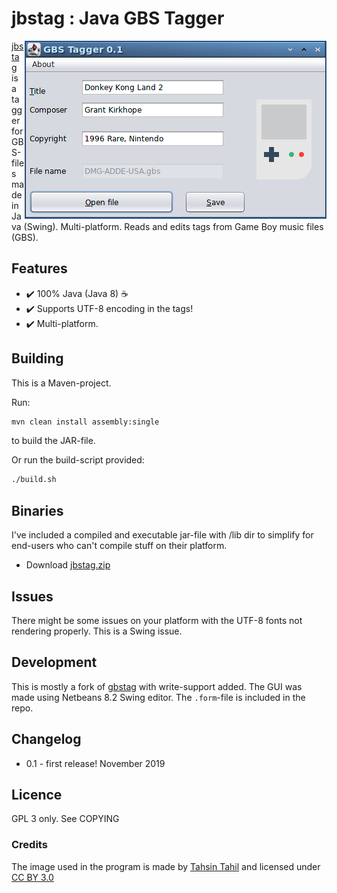 # jbstag : Java GBS Tagger
<img src="jbstag.png" alt="Java GBS Tagger in action" align="right">

[jbstag](https://github.com/ullenius/jbstag) is a tagger for GBS-files made in Java (Swing). Multi-platform.
Reads and edits tags from Game Boy music files (GBS).


## Features
* :heavy_check_mark: 100% Java (Java 8) :coffee:
* :heavy_check_mark: Supports UTF-8 encoding in the tags!
* :heavy_check_mark: Multi-platform.

## Building
This is a Maven-project.

Run:
```sh
mvn clean install assembly:single
```
to build the JAR-file.

Or run the build-script provided:
```sh
./build.sh
```


## Binaries
I've included a compiled and executable jar-file with /lib dir to simplify for end-users who can't compile stuff on their platform.

* Download [jbstag.zip](url)

## Issues
There might be some issues on your platform with the UTF-8 fonts not rendering properly. This is a Swing issue.


## Development
This is mostly a fork of [gbstag](https://www.github.com/ullenius/gbstag) with write-support added.
The GUI was made using Netbeans 8.2 Swing editor. The `.form`-file is included in the repo.

## Changelog
* 0.1 - first release! November 2019

## Licence
GPL 3 only. See COPYING

### Credits
The image used in the program is made by [Tahsin Tahil](https://tahsintahil.tumblr.com/) and licensed under [CC BY 3.0](https://creativecommons.org/licenses/by/3.0/)
